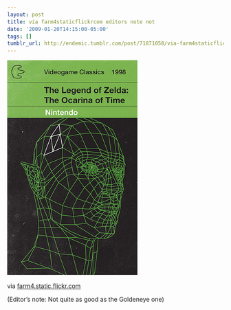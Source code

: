 ```yaml
---
layout: post
title: via farm4staticflickrcom editors note not
date: '2009-01-20T14:15:00-05:00'
tags: []
tumblr_url: http://endemic.tumblr.com/post/71871058/via-farm4staticflickrcom-editors-note-not
---
```

 ![](/tumblr_files/GozJ8yit3iyhrb19YGkd9KTvo1_400.jpg)  

via [farm4.static.flickr.com](http://farm4.static.flickr.com/3514/3202093150_836c80f3f2.jpg?v=1232131284)

(Editor’s note: Not quite as good as the Goldeneye one)

